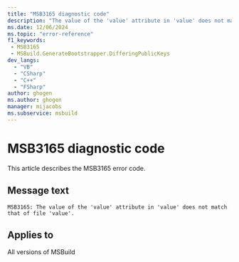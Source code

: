 ```yaml
---
title: "MSB3165 diagnostic code"
description: "The value of the 'value' attribute in 'value' does not match that of file 'value'."
ms.date: 12/06/2024
ms.topic: "error-reference"
f1_keywords:
 - MSB3165
 - MSBuild.GenerateBootstrapper.DifferingPublicKeys
dev_langs:
  - "VB"
  - "CSharp"
  - "C++"
  - "FSharp"
author: ghogen
ms.author: ghogen
manager: mijacobs
ms.subservice: msbuild
---
```


# MSB3165 diagnostic code

<!-- :::ErrorDefinitionDescription::: -->
<!-- :::editable-content name="introDescription"::: -->
This article describes the MSB3165 error code.
<!-- :::editable-content-end::: -->

## Message text

```output
MSB3165: The value of the 'value' attribute in 'value' does not match that of file 'value'.
```

<!-- :::editable-content name="postOutputDescription"::: -->
<!--
{StrBegin="MSB3165: "}
-->
<!-- :::editable-content-end::: -->
<!-- :::ErrorDefinitionDescription-end::: -->

## Applies to

All versions of MSBuild
